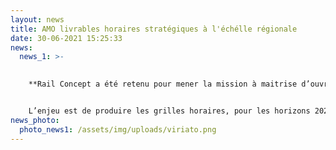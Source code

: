 ```yaml
---
layout: news
title: AMO livrables horaires stratégiques à l'échélle régionale
date: 30-06-2021 15:25:33
news:
  news_1: >-
    

    **Rail Concept a été retenu pour mener la mission à maitrise d’ouvrage de construction de livrables horaires stratégiques sur les Régions Bretagne, Pays de la Loire, Centre Val de Loire, Nouvelle Aquitaine, Occitanie et PACA pour la Direction Générale Exploitation de [](https://www.linkedin.com/company/sncf-r%C3%A9seau/)SNCF Réseau !** 


    L’enjeu est de produire les grilles horaires, pour les horizons 2025 et 2030, afin d’alimenter la « commande stratégique » et les « stratégies d’axe » de SNCF Réseau, c’est-à-dire son engagement de niveaux de services et de performances. Cette étude nous permet d’acquérir une forte expertise de la modélisation macroscopique, ainsi qu’une très bonne maitrise des logiciels Viriato et SIPH.
news_photo:
  photo_news1: /assets/img/uploads/viriato.png
---
```

